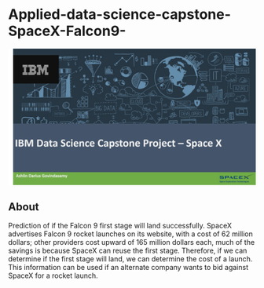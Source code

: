# Applied-data-science-capstone-SpaceX-Falcon9-
<img src="https://raw.githubusercontent.com/ADGVLOGS/IBM-DataScience-SpaceX-Capstone/main/logo/bg.png">

## About
Prediction of if the Falcon 9 first stage will land successfully. SpaceX
advertises Falcon 9 rocket launches on its website, with a cost of 62
million dollars; other providers cost upward of 165 million dollars each,
much of the savings is because SpaceX can reuse the first stage.
Therefore, if we can determine if the first stage will land, we can
determine the cost of a launch. This information can be used if an
alternate company wants to bid against SpaceX for a rocket launch. 
